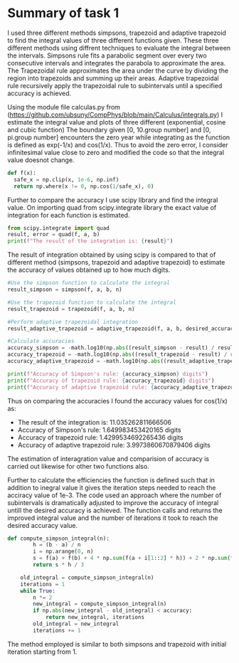 # Summary of task 1
I used three different methods simpsons, trapezoid and adaptive trapezoid to find the integral values of three different functions given. These three different methods using diffrent techniques
to evaluate the integral between the intervals. Simpsons rule  fits a parabolic segment over every two consecutive intervals and integrates the parabola to approximate the area. 
The Trapezoidal rule approximates the area under the curve by dividing the region into trapezoids and summing up their areas. Adaptive trapezoidal rule recursively apply the trapezoidal rule to subintervals until a specified accuracy is achieved.

Using the module file calculas.py from (https://github.com/ubsuny/CompPhys/blob/main/Calculus/integrals.py) I estimate the integral value and plots of three different (exponential, cosine 
and cubic function) The boundary given [0, 10.group number] and [0, pi.group number] encounters the zero year while integrating as the function is defined as exp(-1/x) and cos(1/x). Thus to 
avoid the zero error, I consider infinitesimal value close to zero and modified the code so that the integral value doesnot change.
``` python
def f(x):
  safe_x = np.clip(x, 1e-6, np.inf)
  return np.where(x != 0, np.cos(1/safe_x), 0)
```
Further to compare the accuracy I use scipy library and find the integral value. On importing quad from scipy.integrate library the exact value of integration for each function is estimated.
``` python
from scipy.integrate import quad
result, error = quad(f, a, b)
print(f"The result of the integration is: {result}")
```
The result of integration obtained by using scipy is compared to that of different method (simpsons, trapezoid and adaptive trapezoid) to estimate the accuracy of values obtained up to how 
much digits.
``` python
#Use the simpson function to calculate the integral
result_simpson = simpson(f, a, b, n)

#Use the trapezoid function to calculate the integral
result_trapezoid = trapezoid(f, a, b, n)

#Perform adaptive trapezoidal integration
result_adaptive_trapezoid = adaptive_trapezoid(f, a, b, desired_accuracy, output=False)

#Calculate accuracies
accuracy_simpson = -math.log10(np.abs((result_simpson - result) / result))
accuracy_trapezoid = -math.log10(np.abs((result_trapezoid - result) / result))
accuracy_adaptive_trapezoid = -math.log10(np.abs((result_adaptive_trapezoid - result) / result))

print(f"Accuracy of Simpson's rule: {accuracy_simpson} digits")
print(f"Accuracy of trapezoid rule: {accuracy_trapezoid} digits")
print(f"Accuracy of adaptive trapezoid rule: {accuracy_adaptive_trapezoid} digits")

```
Thus on comparing the accuracies I found the accuracy values for cos(1/x) as:

- The result of the integration is: 11.035262811666506
- Accuracy of Simpson's rule: 1.649983453420165 digits
 - Accuracy of trapezoid rule: 1.4299534692265436 digits
 - Accuracy of adaptive trapezoid rule: 3.9973860670879406 digits
   
The estimation of interagration value and comparision of accuracy is carried out likewise for other two functions also.

Further to calculate the efficiencies the function is defined such that in addition to inegral value it gives the iteration steps needed to reach the acciracy value of 1e-3.
The code used an approach where the number of subintervals is dramatically adjusted to improve the accuracy of integral untill the desired accuracy is achieved. The function calls and returns
the improved integral value and the number of iterations it took to reach the desired accuracy value.
```python
def compute_simpson_integral(n):
        h = (b - a) / n
        i = np.arange(0, n)
        s = f(a) + f(b) + 4 * np.sum(f(a + i[1::2] * h)) + 2 * np.sum(f(a + i[2:-1:2] * h))
        return s * h / 3

    old_integral = compute_simpson_integral(n)
    iterations = 1
    while True:
        n *= 2
        new_integral = compute_simpson_integral(n)
        if np.abs(new_integral - old_integral) < accuracy:
            return new_integral, iterations
        old_integral = new_integral
        iterations += 1
```
The method employed is similar to both simpsons and trapezoid with initial iteration starting from 1.

   
